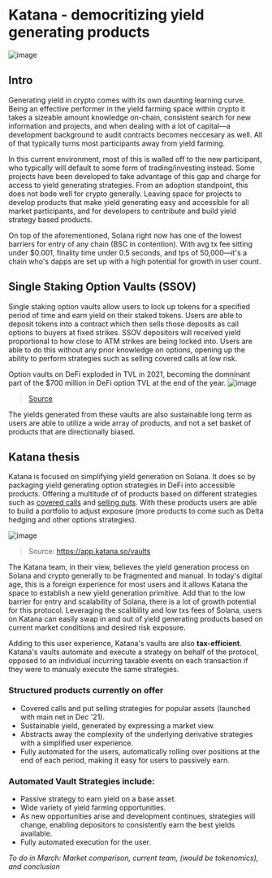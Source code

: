 # Katana - democritizing yield generating products

![image](https://user-images.githubusercontent.com/58530177/154864955-b9ebc2a3-4433-441b-b75e-b666ebd3262a.png)


## Intro
Generating yield in crypto comes with its own daunting learning curve. Being an effective performer in the yield farming space within crypto it takes a sizeable amount
knowledge on-chain, consistent search for new information and projects, and when dealing with a lot of capital—a development background to audit contracts becomes neccesary
as well. All of that typically turns most participants away from yield farming. 

In this current environment, most of this is walled off to the new participant, who typically will default to some form of trading/investing instead. Some projects have
been developed to take advantage of this gap and charge for access to yield generating strategies. From an adoption standpoint, this does not bode well for crypto generally.
Leaving space for projects to develop products that make yield generating easy and accessible for all market participants, and for developers to contribute and build yield 
strategy based products.

On top of the aforementioned, Solana right now has one of the lowest barriers for entry of any chain (BSC in contention). With avg tx fee sitting under $0.001, finality time
under 0.5 seconds, and tps of 50,000—it's a chain who's dapps are set up with a high potential for growth in user count.

## Single Staking Option Vaults (SSOV)
Single staking option vaults allow users to lock up tokens for a specified period of time and earn yield on their staked tokens. Users are able to deposit tokens into a contract
which then sells those deposits as call options to buyers at fixed strikes. SSOV depositors will received yield proportional to how close to ATM strikes are being locked into.
Users are able to do this without any prior knowledge on options, opening up the ability to perform strategies such as selling covered calls at low risk.

Option vaults on DeFi exploded in TVL in 2021, becoming the domninant part of the $700 million in DeFi option TVL at the end of the year.
![image](https://user-images.githubusercontent.com/58530177/154868943-ff17dc2a-0ed1-404f-9821-0e8829035285.png)
> [Source](https://qcpcapital.medium.com/an-explanation-of-defi-options-vaults-dovs-22d7f0d0c09f)

The yields generated from these vaults are also sustainable long term as users are able to utilize a wide array of products, and not a set basket of products that are
directionally biased.


## Katana thesis
Katana is focused on simplifying yield generation on Solana. It does so by packaging yield generating option strategies in DeFi into accessible products. Offering a multitude of
of products based on different strategies such as [covered calls](https://www.vantagepointsoftware.com/blog/Covered-Calls/) and [selling puts](https://www.optionseducation.org/strategies/all-strategies/cash-secured-put). With these products users
are able to build a portfolio to adjust exposure (more products to come such as Delta hedging and other options strategies).

![image](https://user-images.githubusercontent.com/58530177/154867337-da54763c-ae91-4b47-8ea8-dd5447ee7037.png)
> Source: https://app.katana.so/vaults



The Katana team, in their view, believes the yield generation process on Solana and crypto generally to be fragmented and manual. In today's digital age, this is a foreign experience
for most users and it allows Katana the space to establish a new yield generation primitive. Add that to the low barrier for entry and scalability of Solana, there is a lot of
growth potential for this protocol. Leveraging the scalibility and low txs fees of Solana, users on Katana can easily swap in and out of yield generating products based on current market conditions and desired
risk exposure.

Adding to this user experience, Katana's vaults are also **tax-efficient**. Katana's vaults automate and execute a strategy on behalf of the protocol, opposed to an individual 
incurring taxable events on each transaction if they were to manualy execute the same strategies.


### Structured products currently on offer
- Covered calls and put selling strategies for popular assets (launched with main net in Dec '21).
- Sustainable yield, generated by expressing a market view.
- Abstracts away the complexity of the underlying derivative strategies with a simplified user experience.
- Fully automated for the users, automatically rolling over positions at the end of each period, making it easy for users to passively earn.

### Automated Vault Strategies include:
- Passive strategy to earn yield on a base asset.
- Wide variety of yield farming opportunities.
- As new opportunities arise and development continues, strategies will change, enabling depositors to consistently earn the best yields available.
- Fully automated execution for the user.







*To do in March: Market comparison, current team, (would be tokenomics), and conclusion*


